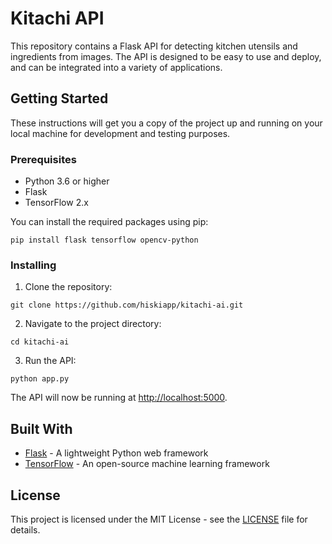 <div>
   <h1>Kitachi API</h1>
   <p>This repository contains a Flask API for detecting kitchen utensils and ingredients from images. The API is designed to be easy to use and deploy, and can be integrated into a variety of applications.</p>
   <h2>Getting Started</h2>
   <p>These instructions will get you a copy of the project up and running on your local machine for development and testing purposes.</p>
   <h3>Prerequisites</h3>
   <ul>
      <li>Python 3.6 or higher</li>
      <li>Flask</li>
      <li>TensorFlow 2.x</li>
   </ul>
   <p>You can install the required packages using pip:</p>
   <pre><div><div><code>pip install flask tensorflow opencv-python
</code></div></div></pre>
   <h3>Installing</h3>
   <ol>
      <li>Clone the repository:</li>
   </ol>
   <pre><div><div><code>git <span>clone</span> https://github.com/hiskiapp/kitachi-ai.git
</code></div></div></pre>
   <ol start="2">
      <li>Navigate to the project directory:</li>
   </ol>
   <pre><div><div><code><span>cd</span> kitachi-ai
</code></div></div></pre>
   <ol start="3">
      <li>Run the API:</li>
   </ol>
   <pre><div><div><code>python app.py
</code></div></div></pre>
   <p>The API will now be running at <a href="http://localhost:5000" target="_new">http://localhost:5000</a>.</p>
   <h2>Built With</h2>
   <ul>
      <li><a href="https://flask.palletsprojects.com/" target="_new">Flask</a> - A lightweight Python web framework</li>
      <li><a href="https://www.tensorflow.org/" target="_new">TensorFlow</a> - An open-source machine learning framework</li>
   </ul>
   <h2>License</h2>
   <p>This project is licensed under the MIT License - see the <a href="LICENSE" target="_new">LICENSE</a> file for details.</p>
</div>